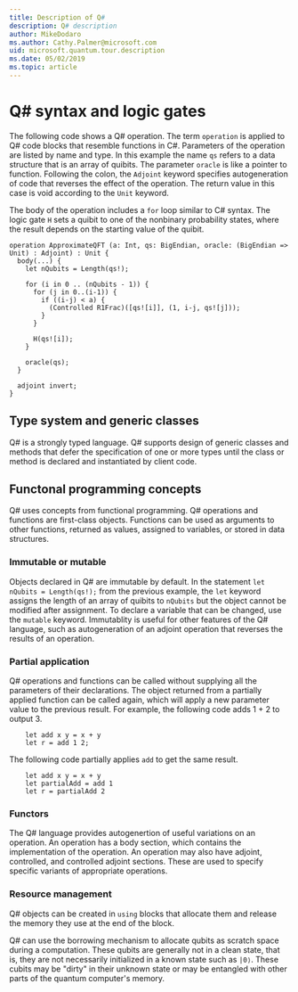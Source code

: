 ```yaml
---
title: Description of Q#
description: Q# description
author: MikeDodaro
ms.author: Cathy.Palmer@microsoft.com
uid: microsoft.quantum.tour.description
ms.date: 05/02/2019
ms.topic: article
---
```


# Q# syntax and logic gates

The following code shows a Q# operation.  The term `operation` is applied to Q# code blocks that resemble functions in C#. Parameters of the operation are listed by name and type. In this example the name `qs` refers to a data structure that is an array of quibits. The parameter `oracle` is like a pointer to function. Following the colon, the `Adjoint` keyword specifies autogeneration of code that reverses the effect of the operation.  The return value in this case is void according to the `Unit` keyword.

The body of the operation includes a `for` loop similar to C# syntax.  The logic gate `H` sets a quibit to one of the nonbinary probability states, where the result depends on the starting value of the quibit.

````
operation ApproximateQFT (a: Int, qs: BigEndian, oracle: (BigEndian => Unit) : Adjoint) : Unit {
  body(...) {
    let nQubits = Length(qs!);

    for (i in 0 .. (nQubits - 1)) {
      for (j in 0..(i-1)) {
        if ((i-j) < a) {
          (Controlled R1Frac)([qs![i]], (1, i-j, qs![j]));
        }
      }

      H(qs![i]);
    }

    oracle(qs);
  }

  adjoint invert;
}

````

## Type system and generic classes
Q# is a strongly typed language.  Q# supports design of generic classes and methods that defer the specification of one or more types until the class or method is declared and instantiated by client code.

## Functonal programming concepts
Q# uses concepts from functional programming.  Q# operations and functions are first-class objects.  Functions can be used as arguments to other functions, returned as values, assigned to variables, or stored in data structures.

### Immutable or mutable
Objects declared in Q# are immutable by default.  In the statement `let nQubits = Length(qs!);` from the previous example, the `let` keyword assigns the length of an array of quibits to `nQubits` but the object cannot be modified after assignment.  To declare a variable that can be changed, use the `mutable` keyword.  Immutablity is useful for other features of the Q# language, such as autogeneration of an adjoint operation that reverses the results of an operation.

### Partial application
Q# operations and functions can be called without supplying all the parameters of their declarations.  The object returned from a partially applied function can be called again, which will apply a new parameter value to the previous result.  For example, the following code adds 1 + 2 to output 3.
````
    let add x y = x + y
    let r = add 1 2;
````
The following code partially applies `add` to get the same result.
````
    let add x y = x + y
    let partialAdd = add 1
    let r = partialAdd 2
````

### Functors
The Q# language provides autogenertion of useful variations on an operation.  An operation has a body section, which contains the implementation of the operation. An operation may also have adjoint, controlled, and controlled adjoint sections. These are used to specify specific variants of appropriate operations.

### Resource management
Q# objects can be created in `using` blocks that allocate them and release the memory they use at the end of the block.

Q# can use the borrowing mechanism to allocate qubits as scratch space during a computation. These qubits are generally not in a clean state, that is, they are not necessarily initialized in a known state such as `|0⟩`.  These cubits may be "dirty" in their unknown state or may be entangled with other parts of the quantum computer's memory. 
